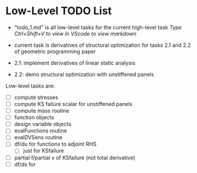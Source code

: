 # Low-Level TODO List
* "todo_1.md" is all low-level tasks for the current high-level task
*Type Ctrl+Shift+V to view in VScode to view markdown*

* current task is derivatives of structural optimization for tasks 2.1 and 2.2 of geometric programming paper
* 2.1: implement derivatives of linear static analysis
* 2.2: demo structural optimization with unstiffened panels

Low-level tasks are:
- [ ] compute stresses
- [ ] compute KS failure scalar for unstiffened panels
- [ ] compute mass routine
- [ ] function objects
- [ ] design variable objects
- [ ] evalFunctions routine
- [ ] evalDVSens routine
- [ ] df/du for functions to adjoint RHS
    - [ ] just for KSfailure
- [ ] partial f/partial x of KSfailure (not total derivative)
- [ ] df/dx for 
